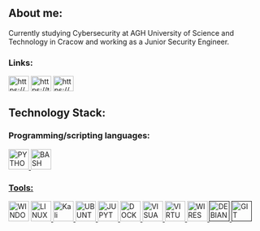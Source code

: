 ## About me:
Currently studying Cybersecurity at AGH University of Science and Technology in Cracow and working as a Junior Security Engineer.

### Links:
<a href="https://www.linkedin.com/in/smilczarczyk/" target="blank"><img align="center" src="https://raw.githubusercontent.com/rahuldkjain/github-profile-readme-generator/master/src/images/icons/Social/linked-in-alt.svg" alt="https://www.linkedin.com/in/smilczarczyk/" height="30" width="40" /></a>
<a href="https://tryhackme.com/p/szymi" target="blank"><img align="center" src="https://raw.githubusercontent.com/simple-icons/simple-icons/efac599e0c7543da43139d3064277b9306f7bea7/icons/tryhackme.svg" alt="https://tryhackme.com/p/szymi" height="30" width="40" /></a>
<a href="https://www.hackerrank.com/smilczarczyk" target="blank"><img align="center" src="https://img.icons8.com/windows/32/hackerrank.png" alt="https://www.hackerrank.com/smilczarczyk" height="30" width="40" /></a>

## Technology Stack:

### Programming/scripting languages:
<p align="left">
      <a href="https://www.python.org/"><img src="https://img.icons8.com/color/512/python.png" alt="PYTHON" width="40" height="40"/>
      <a href="https://www.gnu.org/software/bash/"><img src="https://img.icons8.com/plasticine/512/bash.png" alt="BASH" width="40" height="40"/>
</p>

### Tools:
<p align="left">
      <a hre="https://www.microsoft.com/pl-pl/software-download/windows10"><img src="https://img.icons8.com/color/512/windows-10.png" alt="WINDOWS" width="40" height="40"/>
      <a href="https://www.linux.org/"><img src="https://img.icons8.com/color/512/linux--v1.png" alt="LINUX" width="40" height="40"/>
      <a href="https://www.kali.org/"><img src="https://img.icons8.com/?size=512&id=qBWtR72kluCU&format=png" alt="Kali" width="40" height="40"/>
      <a href="https://ubuntu.com/"><img src="https://img.icons8.com/color/512/ubuntu.png" alt="UBUNTU" width="40" height="40"/>
      <a href="https://jupyter.org/"><img src="https://img.icons8.com/fluency/512/jupyter.png" alt="JUPYTER" width="40" height="40"/>
      <a href="https://www.docker.com/"><img src="https://img.icons8.com/color/512/docker.png" alt="DOCKER" width="40" height="40"/>
      <a href="https://code.visualstudio.com/"><img src="https://img.icons8.com/fluency/512/visual-studio-code-2019.png" alt="VISUAL STUDIO CODE" width="40" height="40"/>
      <a href="https://www.virtualbox.org/"><img src="https://img.icons8.com/color/512/virtualbox.png" alt="VIRTUALBOX" width="40" height="40"/>
      <a href="https://www.wireshark.org/"><img src="https://img.icons8.com/?size=512&id=rOHcpTUtCTjr&format=png" alt="WIRESHARK" width="40" height="40"/>
      <a href=""><img src="https://img.icons8.com/?size=512&id=17838&format=png" alt="DEBIAN" width="40" height="40"/>
      <a href=""><img src="https://img.icons8.com/?size=512&id=20906&format=png" alt="GIT" width="40" height="40"/>     
</p>
<!--
**szym-i/szym-i** is a ✨ _special_ ✨ repository because its `README.md` (this file) appears on your GitHub profile.

Here are some ideas to get you started:

- 🔭 I’m currently working on ...
- 🌱 I’m currently learning ...
- 👯 I’m looking to collaborate on ...
- 🤔 I’m looking for help with ...
- 💬 Ask me about ...
- 📫 How to reach me: ...
- 😄 Pronouns: ...
- ⚡ Fun fact: ...
-->
